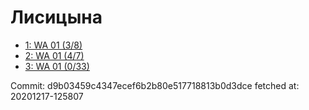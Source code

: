 # Лисицына
- [1: WA 01 (3/8)](1.md)
- [2: WA 01 (4/7)](2.md)
- [3: WA 01 (0/33)](3.md)

Commit: d9b03459c4347ecef6b2b80e517718813b0d3dce
 fetched at: 20201217-125807
